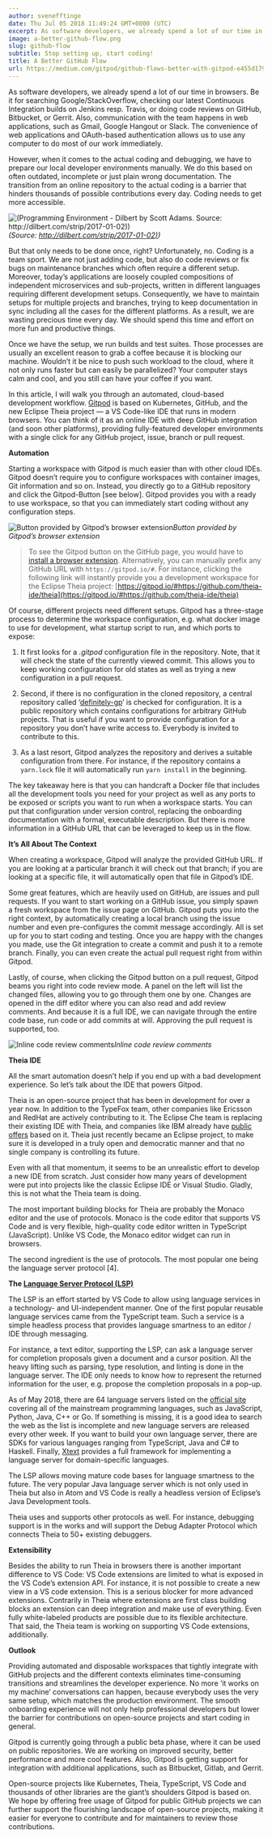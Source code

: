 ```yaml
---
author: svenefftinge
date: Thu Jul 05 2018 11:49:24 GMT+0000 (UTC)
excerpt: As software developers, we already spend a lot of our time in browsers.
image: a-better-github-flow.png
slug: github-flow
subtitle: Stop setting up, start coding!
title: A Better GitHub Flow
url: https://medium.com/gitpod/github-flows-better-with-gitpod-e455d17990f9
---
```


<script context="module">
  export const prerender = true;
</script>

As software developers, we already spend a lot of our time in browsers. Be it for searching Google/StackOverflow, checking our latest Continuous Integration builds on Jenkins resp. Travis, or doing code reviews on GitHub, Bitbucket, or Gerrit. Also, communication with the team happens in web applications, such as Gmail, Google Hangout or Slack. The convenience of web applications and OAuth-based authentication allows us to use any computer to do most of our work immediately.

However, when it comes to the actual coding and debugging, we have to prepare our local developer environments manually. We do this based on often outdated, incomplete or just plain wrong documentation. The transition from an online repository to the actual coding is a barrier that hinders thousands of possible contributions every day. Coding needs to get more accessible.

![(Programming Environment - Dilbert by Scott Adams. Source: [http://dilbert.com/strip/2017-01-02)](http://dilbert.com/strip/2017-01-02))](https://cdn-images-1.medium.com/max/2048/0*f260tcqJvgvCguFu)_(Source: [http://dilbert.com/strip/2017-01-02)](http://dilbert.com/strip/2017-01-02))_

But that only needs to be done once, right? Unfortunately, no. Coding is a team sport. We are not just adding code, but also do code reviews or fix bugs on maintenance branches which often require a different setup. Moreover, today’s applications are loosely coupled compositions of independent microservices and sub-projects, written in different languages requiring different development setups. Consequently, we have to maintain setups for multiple projects and branches, trying to keep documentation in sync including all the cases for the different platforms. As a result, we are wasting precious time every day. We should spend this time and effort on more fun and productive things.

Once we have the setup, we run builds and test suites. Those processes are usually an excellent reason to grab a coffee because it is blocking our machine. Wouldn’t it be nice to push such workload to the cloud, where it not only runs faster but can easily be parallelized? Your computer stays calm and cool, and you still can have your coffee if you want.

In this article, I will walk you through an automated, cloud-based development workflow. [Gitpod](https://gitpod.io) is based on Kubernetes, GitHub, and the new Eclipse Theia project — a VS Code-like IDE that runs in modern browsers. You can think of it as an online IDE with deep GitHub integration (and soon other platforms), providing fully-featured developer environments with a single click for any GitHub project, issue, branch or pull request.

**Automation**

Starting a workspace with Gitpod is much easier than with other cloud IDEs. Gitpod doesn’t require you to configure workspaces with container images, Git information and so on. Instead, you directly go to a GitHub repository and click the Gitpod-Button [see below]. Gitpod provides you with a ready to use workspace, so that you can immediately start coding without any configuration steps.

![Button provided by Gitpod’s browser extension](https://cdn-images-1.medium.com/max/3200/0*MjUIJ1zspz3CF8oo)_Button provided by Gitpod’s browser extension_

> To see the Gitpod button on the GitHub page, you would have to [install a browser extension](https://gitpod.io). Alternatively, you can manually prefix any GitHub URL with `https://gitpod.io/#`. For instance, clicking the following link will instantly provide you a development workspace for the Eclipse Theia project: [https://gitpod.io/#https://github.com/theia-ide/theia](https://gitpod.io/#https://github.com/theia-ide/theia)

Of course, different projects need different setups. Gitpod has a three-stage process to determine the workspace configuration, e.g. what docker image to use for development, what startup script to run, and which ports to expose:

1. It first looks for a _.gitpod_ configuration file in the repository. Note, that it will check the state of the currently viewed commit. This allows you to keep working configuration for old states as well as trying a new configuration in a pull request.

1. Second, if there is no configuration in the cloned repository, a central repository called ‘[definitely-gp](https://github.com/gitpod-io/definitely-gp)’ is checked for configuration. It is a public repository which contains configurations for arbitrary GitHub projects. That is useful if you want to provide configuration for a repository you don’t have write access to. Everybody is invited to contribute to this.

1. As a last resort, Gitpod analyzes the repository and derives a suitable configuration from there. For instance, if the repository contains a `yarn.lock` file it will automatically run `yarn install` in the beginning.

The key takeaway here is that you can handcraft a Docker file that includes all the development tools you need for your project as well as any ports to be exposed or scripts you want to run when a workspace starts. You can put that configuration under version control, replacing the onboarding documentation with a formal, executable description. But there is more information in a GitHub URL that can be leveraged to keep us in the flow.

**It’s All About The Context**

When creating a workspace, Gitpod will analyze the provided GitHub URL. If you are looking at a particular branch it will check out that branch; if you are looking at a specific file, it will automatically open that file in Gitpod’s IDE.

Some great features, which are heavily used on GitHub, are issues and pull requests. If you want to start working on a GitHub issue, you simply spawn a fresh workspace from the issue page on GitHub. Gitpod puts you into the right context, by automatically creating a local branch using the issue number and even pre-configures the commit message accordingly. All is set up for you to start coding and testing. Once you are happy with the changes you made, use the Git integration to create a commit and push it to a remote branch. Finally, you can even create the actual pull request right from within Gitpod.

Lastly, of course, when clicking the Gitpod button on a pull request, Gitpod beams you right into code review mode. A panel on the left will list the changed files, allowing you to go through them one by one. Changes are opened in the diff editor where you can also read and add review comments. And because it is a full IDE, we can navigate through the entire code base, run code or add commits at will. Approving the pull request is supported, too.

![Inline code review comments](https://cdn-images-1.medium.com/max/3200/0*8N39dT5P6Q1zQdIR)_Inline code review comments_

**Theia IDE**

All the smart automation doesn’t help if you end up with a bad development experience. So let’s talk about the IDE that powers Gitpod.

Theia is an open-source project that has been in development for over a year now. In addition to the TypeFox team, other companies like Ericsson and RedHat are actively contributing to it. The Eclipse Che team is replacing their existing IDE with Theia, and companies like IBM already have [public offers](https://microclimate-dev2ops.github.io/) based on it. Theia just recently became an Eclipse project, to make sure it is developed in a truly open and democratic manner and that no single company is controlling its future.

Even with all that momentum, it seems to be an unrealistic effort to develop a new IDE from scratch. Just consider how many years of development were put into projects like the classic Eclipse IDE or Visual Studio. Gladly, this is not what the Theia team is doing.

The most important building blocks for Theia are probably the Monaco editor and the use of protocols. Monaco is the code editor that supports VS Code and is very flexible, high-quality code editor written in TypeScript (JavaScript). Unlike VS Code, the Monaco editor widget can run in browsers.

The second ingredient is the use of protocols. The most popular one being the language server protocol [4].

**The [Language Server Protocol (LSP)](https://microsoft.github.io/language-server-protocol/)**

The LSP is an effort started by VS Code to allow using language services in a technology- and UI-independent manner. One of the first popular reusable language services came from the TypeScript team. Such a service is a simple headless process that provides language smartness to an editor / IDE through messaging.

For instance, a text editor, supporting the LSP, can ask a language server for completion proposals given a document and a cursor position. All the heavy lifting such as parsing, type resolution, and linting is done in the language server. The IDE only needs to know how to represent the returned information for the user, e.g. propose the completion proposals in a pop-up.

As of May 2018, there are 64 language servers listed on the [official site](https://microsoft.github.io/language-server-protocol/implementors/servers/) covering all of the mainstream programming languages, such as JavaScript, Python, Java, C++ or Go. If something is missing, it is a good idea to search the web as the list is incomplete and new language servers are released every other week. If you want to build your own language server, there are SDKs for various languages ranging from TypeScript, Java and C# to Haskell. Finally, [Xtext](https://github.com/theia-ide/theia-xtext) provides a full framework for implementing a language server for domain-specific languages.

The LSP allows moving mature code bases for language smartness to the future. The very popular Java language server which is not only used in Theia but also in Atom and VS Code is really a headless version of Eclipse’s Java Development tools.

Theia uses and supports other protocols as well. For instance, debugging support is in the works and will support the Debug Adapter Protocol which connects Theia to 50+ existing debuggers.

**Extensibility**

Besides the ability to run Theia in browsers there is another important difference to VS Code: VS Code extensions are limited to what is exposed in the VS Code’s extension API. For instance, it is not possible to create a new view in a VS code extension. This is a serious blocker for more advanced extensions. Contrarily in Theia where extensions are first class building blocks an extension can deep integration and make use of everything. Even fully white-labeled products are possible due to its flexible architecture. That said, the Theia team is working on supporting VS Code extensions, additionally.

**Outlook**

Providing automated and disposable workspaces that tightly integrate with GitHub projects and the different contexts eliminates time-consuming transitions and streamlines the developer experience. No more ‘it works on my machine’ conversations can happen, because everybody uses the very same setup, which matches the production environment. The smooth onboarding experience will not only help professional developers but lower the barrier for contributions on open-source projects and start coding in general.

Gitpod is currently going through a public beta phase, where it can be used on public repositories. We are working on improved security, better performance and more cool features. Also, Gitpod is getting support for integration with additional applications, such as Bitbucket, Gitlab, and Gerrit.

Open-source projects like Kubernetes, Theia, TypeScript, VS Code and thousands of other libraries are the giant’s shoulders Gitpod is based on. We hope by offering free usage of Gitpod for public GitHub projects we can further support the flourishing landscape of open-source projects, making it easier for everyone to contribute and for maintainers to review those contributions.
